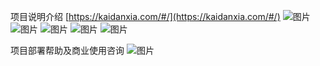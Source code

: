 项目说明介绍  [https://kaidanxia.com/#/](https://kaidanxia.com/#/)
![图片](./开单虾功能模块截图/复制商品-8/商品列表.png)
![图片](./开单虾功能模块截图/复制商品-8/商品详情.png)
![图片](./开单虾功能模块截图/复制商品-8/商品详情-同步-复制到店铺.png)
![图片](./开单虾功能模块截图/商品列表-4/商品列表3.png)
![图片](./开单虾功能模块截图/%E5%BA%97%E9%93%BA-%E5%B1%95%E5%BC%80%E5%85%A8%E9%83%A8%E5%8A%9F%E8%83%BD.png)

项目部署帮助及商业使用咨询
![图片](./开单虾功能模块截图/微信图片_20230519144019.png)